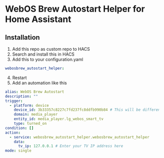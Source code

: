 # WebOS Brew Autostart Helper for Home Assistant

## Installation

1. Add this repo as custom repo to HACS
2. Search and install this in HACS
3. Add this to your configuration.yaml

```yaml
webosbrew_autostart_helper:
```

4. Restart
5. Add an automation like this

```yaml
alias: WebOS Brew Autostart
description: ""
trigger:
  - platform: device
    device_id: 3b33357c8227c7fd237fc8ddfb990b84 # This will be different for you. I used graphical editor to figure this out
    domain: media_player
    entity_id: media_player.lg_webos_smart_tv
    type: turned_on
condition: []
action:
  - service: webosbrew_autostart_helper.webosbrew_autostart_helper
    data:
      tv_ip: 127.0.0.1 # Enter your TV IP address here
mode: single
```
